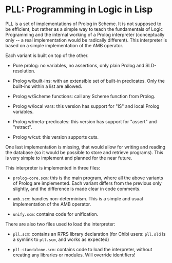 # PLL: Programming in Logic in Lisp

PLL is a set of implementations of Prolog in Scheme. It is not
supposed to be efficient, but rather as a simple way to teach the
fundamentals of Logic Programming and the internal working of a
Prolog interpreter (conceptually only -- a real implementation would
be radically different). This interpreter is based on a simple
implementation of the AMB operator.

Each variant is built on top of the other.

- Pure prolog: no variables, no assertions, only plain Prolog and
  SLD-resolution.

- Prolog w/built-ins: with an extensible set of built-in predicates.
  Only the built-ins within a list are allowed.

- Prolog w/Scheme functions: call any Scheme function from Prolog.

- Prolog w/local vars: this version has support for "IS" and local
  Prolog variables.

- Prolog w/meta-predicates: this version has support for "assert"
  and "retract".

- Prolog w/cut: this version supports cuts.

One last implementation is missing, that would allow for writing
and reading the database (so it would be possible to store and
retrieve programs). This is very simple to implement and planned
for the near future.

This interpreter is implemented in three files:

- `prolog-core.scm`: this is the main program, where all the above variants
  of Prolog are implemented. Each variant differs from the previous
  only slightly, and the difference is made clear in code comments.

- `amb.scm`: handles non-determinism. This is a simple and usual
  implementation of the AMB operator.

- `unify.scm`: contains code for unification.

There are also two files used to load the interpreter:

- `pll.scm`: contains an R7RS library declaration (for Chibi users:
  `pll.sld` is a symlink to `pll.scm`, and works as expected)

- `pll-standalone.scm`: contains code to load the interpreter,
   without creating any libraries or modules. Will override
   identifiers!


